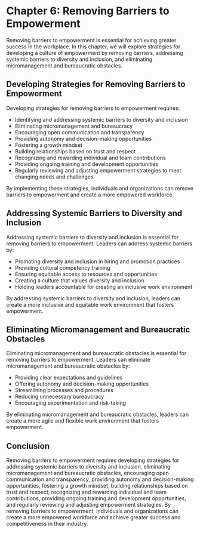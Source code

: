 Chapter 6: Removing Barriers to Empowerment
===========================================

Removing barriers to empowerment is essential for achieving greater success in the workplace. In this chapter, we will explore strategies for developing a culture of empowerment by removing barriers, addressing systemic barriers to diversity and inclusion, and eliminating micromanagement and bureaucratic obstacles.

Developing Strategies for Removing Barriers to Empowerment
----------------------------------------------------------

Developing strategies for removing barriers to empowerment requires:

* Identifying and addressing systemic barriers to diversity and inclusion
* Eliminating micromanagement and bureaucracy
* Encouraging open communication and transparency
* Providing autonomy and decision-making opportunities
* Fostering a growth mindset
* Building relationships based on trust and respect
* Recognizing and rewarding individual and team contributions
* Providing ongoing training and development opportunities
* Regularly reviewing and adjusting empowerment strategies to meet changing needs and challenges

By implementing these strategies, individuals and organizations can remove barriers to empowerment and create a more empowered workforce.

Addressing Systemic Barriers to Diversity and Inclusion
-------------------------------------------------------

Addressing systemic barriers to diversity and inclusion is essential for removing barriers to empowerment. Leaders can address systemic barriers by:

* Promoting diversity and inclusion in hiring and promotion practices
* Providing cultural competency training
* Ensuring equitable access to resources and opportunities
* Creating a culture that values diversity and inclusion
* Holding leaders accountable for creating an inclusive work environment

By addressing systemic barriers to diversity and inclusion, leaders can create a more inclusive and equitable work environment that fosters empowerment.

Eliminating Micromanagement and Bureaucratic Obstacles
------------------------------------------------------

Eliminating micromanagement and bureaucratic obstacles is essential for removing barriers to empowerment. Leaders can eliminate micromanagement and bureaucratic obstacles by:

* Providing clear expectations and guidelines
* Offering autonomy and decision-making opportunities
* Streamlining processes and procedures
* Reducing unnecessary bureaucracy
* Encouraging experimentation and risk-taking

By eliminating micromanagement and bureaucratic obstacles, leaders can create a more agile and flexible work environment that fosters empowerment.

Conclusion
----------

Removing barriers to empowerment requires developing strategies for addressing systemic barriers to diversity and inclusion, eliminating micromanagement and bureaucratic obstacles, encouraging open communication and transparency, providing autonomy and decision-making opportunities, fostering a growth mindset, building relationships based on trust and respect, recognizing and rewarding individual and team contributions, providing ongoing training and development opportunities, and regularly reviewing and adjusting empowerment strategies. By removing barriers to empowerment, individuals and organizations can create a more empowered workforce and achieve greater success and competitiveness in their industry.
